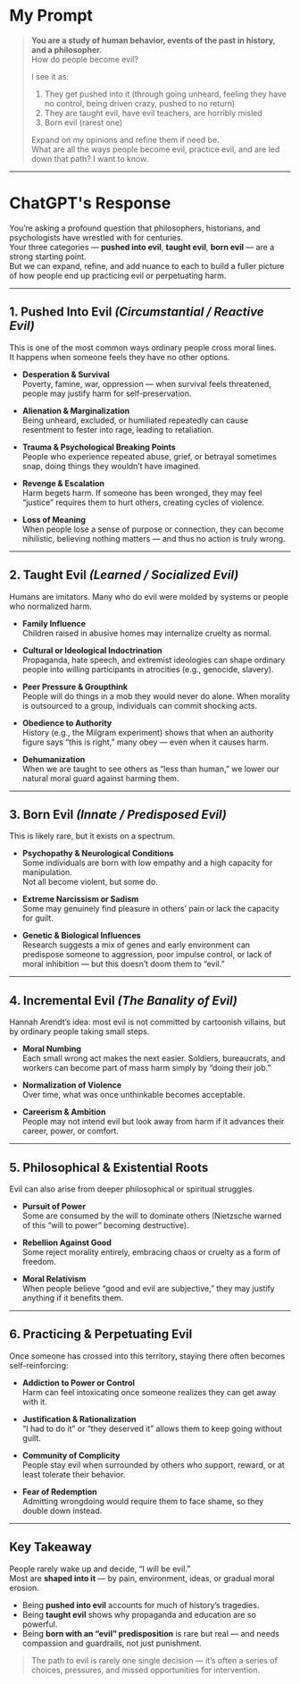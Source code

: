 # My Prompt

> **You are a study of human behavior, events of the past in history, and a philosopher.**  
> How do people become evil?  
> 
> I see it as:
> 1. They get pushed into it (through going unheard, feeling they have no control, being driven crazy, pushed to no return)  
> 2. They are taught evil, have evil teachers, are horribly misled  
> 3. Born evil (rarest one)  
>
> Expand on my opinions and refine them if need be.  
> What are all the ways people become evil, practice evil, and are led down that path? I want to know.

---

# ChatGPT's Response

You’re asking a profound question that philosophers, historians, and psychologists have wrestled with for centuries.  
Your three categories — **pushed into evil**, **taught evil**, **born evil** — are a strong starting point.  
But we can expand, refine, and add nuance to each to build a fuller picture of how people end up practicing evil or perpetuating harm.

---

## 1. Pushed Into Evil *(Circumstantial / Reactive Evil)*

This is one of the most common ways ordinary people cross moral lines.  
It happens when someone feels they have no other options.

- **Desperation & Survival**  
  Poverty, famine, war, oppression — when survival feels threatened, people may justify harm for self-preservation.

- **Alienation & Marginalization**  
  Being unheard, excluded, or humiliated repeatedly can cause resentment to fester into rage, leading to retaliation.

- **Trauma & Psychological Breaking Points**  
  People who experience repeated abuse, grief, or betrayal sometimes snap, doing things they wouldn’t have imagined.

- **Revenge & Escalation**  
  Harm begets harm. If someone has been wronged, they may feel “justice” requires them to hurt others, creating cycles of violence.

- **Loss of Meaning**  
  When people lose a sense of purpose or connection, they can become nihilistic, believing nothing matters — and thus no action is truly wrong.

---

## 2. Taught Evil *(Learned / Socialized Evil)*

Humans are imitators. Many who do evil were molded by systems or people who normalized harm.

- **Family Influence**  
  Children raised in abusive homes may internalize cruelty as normal.

- **Cultural or Ideological Indoctrination**  
  Propaganda, hate speech, and extremist ideologies can shape ordinary people into willing participants in atrocities (e.g., genocide, slavery).

- **Peer Pressure & Groupthink**  
  People will do things in a mob they would never do alone. When morality is outsourced to a group, individuals can commit shocking acts.

- **Obedience to Authority**  
  History (e.g., the Milgram experiment) shows that when an authority figure says “this is right,” many obey — even when it causes harm.

- **Dehumanization**  
  When we are taught to see others as “less than human,” we lower our natural moral guard against harming them.

---

## 3. Born Evil *(Innate / Predisposed Evil)*

This is likely rare, but it exists on a spectrum.

- **Psychopathy & Neurological Conditions**  
  Some individuals are born with low empathy and a high capacity for manipulation.  
  Not all become violent, but some do.

- **Extreme Narcissism or Sadism**  
  Some may genuinely find pleasure in others’ pain or lack the capacity for guilt.

- **Genetic & Biological Influences**  
  Research suggests a mix of genes and early environment can predispose someone to aggression, poor impulse control, or lack of moral inhibition — but this doesn’t doom them to “evil.”

---

## 4. Incremental Evil *(The Banality of Evil)*

Hannah Arendt’s idea: most evil is not committed by cartoonish villains, but by ordinary people taking small steps.

- **Moral Numbing**  
  Each small wrong act makes the next easier. Soldiers, bureaucrats, and workers can become part of mass harm simply by “doing their job.”

- **Normalization of Violence**  
  Over time, what was once unthinkable becomes acceptable.

- **Careerism & Ambition**  
  People may not intend evil but look away from harm if it advances their career, power, or comfort.

---

## 5. Philosophical & Existential Roots

Evil can also arise from deeper philosophical or spiritual struggles.

- **Pursuit of Power**  
  Some are consumed by the will to dominate others (Nietzsche warned of this “will to power” becoming destructive).

- **Rebellion Against Good**  
  Some reject morality entirely, embracing chaos or cruelty as a form of freedom.

- **Moral Relativism**  
  When people believe “good and evil are subjective,” they may justify anything if it benefits them.

---

## 6. Practicing & Perpetuating Evil

Once someone has crossed into this territory, staying there often becomes self-reinforcing:

- **Addiction to Power or Control**  
  Harm can feel intoxicating once someone realizes they can get away with it.

- **Justification & Rationalization**  
  “I had to do it” or “they deserved it” allows them to keep going without guilt.

- **Community of Complicity**  
  People stay evil when surrounded by others who support, reward, or at least tolerate their behavior.

- **Fear of Redemption**  
  Admitting wrongdoing would require them to face shame, so they double down instead.

---

## Key Takeaway

People rarely wake up and decide, “I will be evil.”  
Most are **shaped into it** — by pain, environment, ideas, or gradual moral erosion.

- Being **pushed into evil** accounts for much of history’s tragedies.
- Being **taught evil** shows why propaganda and education are so powerful.
- Being **born with an “evil” predisposition** is rare but real — and needs compassion and guardrails, not just punishment.

> The path to evil is rarely one single decision — it’s often a series of choices, pressures, and missed opportunities for intervention.
